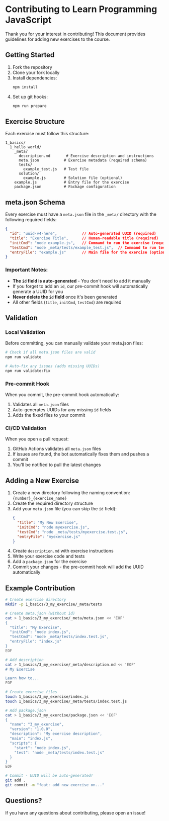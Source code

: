 # Contributing to Learn Programming JavaScript

Thank you for your interest in contributing! This document provides guidelines for adding new exercises to the course.

## Getting Started

1. Fork the repository
2. Clone your fork locally
3. Install dependencies:
   ```bash
   npm install
   ```
4. Set up git hooks:
   ```bash
   npm run prepare
   ```

## Exercise Structure

Each exercise must follow this structure:

```
1_basics/
  1_hello_world/
    _meta/
      description.md       # Exercise description and instructions
      meta.json           # Exercise metadata (required schema)
      tests/
        example_test.js   # Test file
      solution/
        example.js        # Solution file (optional)
    example.js            # Entry file for the exercise
    package.json          # Package configuration
```

## meta.json Schema

Every exercise must have a `meta.json` file in the `_meta/` directory with the following required fields:

```json
{
  "id": "uuid-v4-here",           // Auto-generated UUID (required)
  "title": "Exercise Title",      // Human-readable title (required)
  "initCmd": "node example.js",   // Command to run the exercise (required)
  "testCmd": "node _meta/tests/example_test.js",  // Command to run tests (required)
  "entryFile": "example.js"       // Main file for the exercise (optional)
}
```

### Important Notes:

- **The `id` field is auto-generated** - You don't need to add it manually
- If you forget to add an `id`, our pre-commit hook will automatically generate a UUID for you
- **Never delete the `id` field** once it's been generated
- All other fields (`title`, `initCmd`, `testCmd`) are required

## Validation

### Local Validation

Before committing, you can manually validate your meta.json files:

```bash
# Check if all meta.json files are valid
npm run validate

# Auto-fix any issues (adds missing UUIDs)
npm run validate:fix
```

### Pre-commit Hook

When you commit, the pre-commit hook automatically:
1. Validates all `meta.json` files
2. Auto-generates UUIDs for any missing `id` fields
3. Adds the fixed files to your commit

### CI/CD Validation

When you open a pull request:
1. GitHub Actions validates all `meta.json` files
2. If issues are found, the bot automatically fixes them and pushes a commit
3. You'll be notified to pull the latest changes

## Adding a New Exercise

1. Create a new directory following the naming convention: `{number}_{exercise_name}`
2. Create the required directory structure
3. Add your `meta.json` file (you can skip the `id` field):
   ```json
   {
     "title": "My New Exercise",
     "initCmd": "node myexercise.js",
     "testCmd": "node _meta/tests/myexercise.test.js",
     "entryFile": "myexercise.js"
   }
   ```
4. Create `description.md` with exercise instructions
5. Write your exercise code and tests
6. Add a `package.json` for the exercise
7. Commit your changes - the pre-commit hook will add the UUID automatically

## Example Contribution

```bash
# Create exercise directory
mkdir -p 1_basics/3_my_exercise/_meta/tests

# Create meta.json (without id)
cat > 1_basics/3_my_exercise/_meta/meta.json << 'EOF'
{
  "title": "My Exercise",
  "initCmd": "node index.js",
  "testCmd": "node _meta/tests/index.test.js",
  "entryFile": "index.js"
}
EOF

# Add description
cat > 1_basics/3_my_exercise/_meta/description.md << 'EOF'
# My Exercise

Learn how to...
EOF

# Create exercise files
touch 1_basics/3_my_exercise/index.js
touch 1_basics/3_my_exercise/_meta/tests/index.test.js

# Add package.json
cat > 1_basics/3_my_exercise/package.json << 'EOF'
{
  "name": "3_my_exercise",
  "version": "1.0.0",
  "description": "My exercise description",
  "main": "index.js",
  "scripts": {
    "start": "node index.js",
    "test": "node _meta/tests/index.test.js"
  }
}
EOF

# Commit - UUID will be auto-generated!
git add .
git commit -m "feat: add new exercise on..."
```

## Questions?

If you have any questions about contributing, please open an issue!
